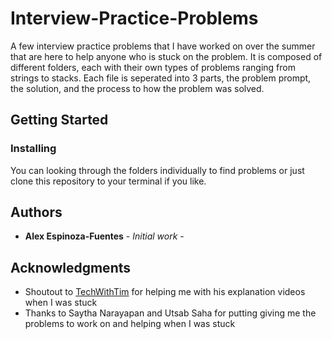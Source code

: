 # Interview-Practice-Problems

A few interview practice problems that I have worked on over the summer that are here to help anyone who is stuck on the problem. It is composed of different folders, each with their own types of problems ranging from strings to stacks. Each file is seperated into 3 parts, the problem prompt, the solution, and the process to how the problem was solved. 

## Getting Started

### Installing

You can looking through the folders individually to find problems or just clone this repository to your terminal if you like.  

## Authors

* **Alex Espinoza-Fuentes** - *Initial work* -

## Acknowledgments

* Shoutout to [TechWithTim]() for helping me with his explanation videos when I was stuck 
* Thanks to Saytha Narayapan and Utsab Saha for putting giving me the problems to work on and helping when I was stuck
